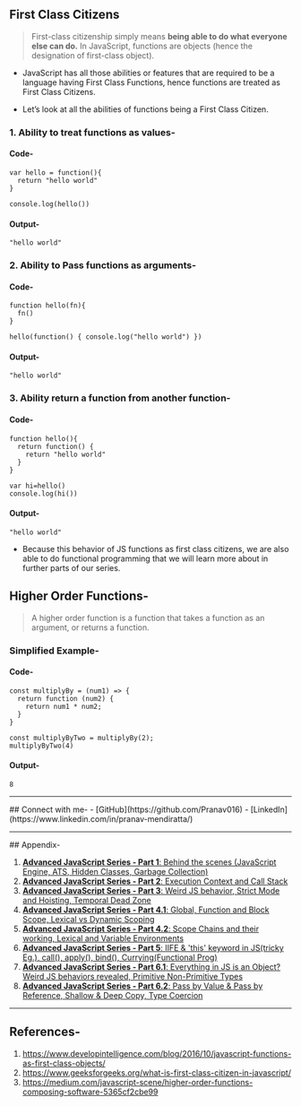 ## First Class Citizens

> First-class citizenship simply means **being able to do what everyone else can do.** In JavaScript, functions are objects (hence the designation of first-class object).

-   JavaScript has all those abilities or features that are required to be a language having First Class Functions, hence functions are treated as First Class Citizens.

-   Let’s look at all the abilities of functions being a First Class Citizen.

### 1. Ability to treat functions as values-

#### Code-

```
var hello = function(){
  return "hello world"
}

console.log(hello())
```

#### Output-

```
"hello world"
```

### 2. Ability to Pass functions as arguments-

#### Code-

```
function hello(fn){
  fn()
}

hello(function() { console.log("hello world") })
```

#### Output-

```
"hello world"
```

### 3. Ability return a function from another function-

#### Code-

```
function hello(){
  return function() {
    return "hello world"
  }
}

var hi=hello()
console.log(hi())
```

#### Output-

```
"hello world"
```

-   Because this behavior of JS functions as first class citizens, we are also able to do functional programming that we will learn more about in further parts of our series.

## Higher Order Functions-

> A higher order function is a function that takes a function as an argument, or returns a function.

### Simplified Example-

#### Code-

```
const multiplyBy = (num1) => {
  return function (num2) {
    return num1 * num2;
  }
}

const multiplyByTwo = multiplyBy(2);
multiplyByTwo(4)
```

#### Output-

```
8
```

<hr/>
## Connect with me-
- [GitHub](https://github.com/Pranav016)
- [LinkedIn](https://www.linkedin.com/in/pranav-mendiratta/)

<hr/>
## Appendix-

1. [**Advanced JavaScript Series - Part 1**: Behind the scenes (JavaScript Engine, ATS, Hidden Classes, Garbage Collection)](https://dev.to/pranav016/advanced-javascript-series-part-1-behind-the-scenes-javascript-engine-ats-hidden-classes-garbage-collection-3ajj)
1. [**Advanced JavaScript Series - Part 2**: Execution Context and Call Stack](https://dev.to/pranav016/advanced-javascript-series-part-1-execution-context-and-call-stack-l1o)
1. [**Advanced JavaScript Series - Part 3**: Weird JS behavior, Strict Mode and Hoisting, Temporal Dead Zone](https://dev.to/pranav016/advanced-javascript-series-part-3-weird-js-behavior-strict-mode-and-hoisting-26a3)
1. [**Advanced JavaScript Series - Part 4.1**: Global, Function and Block Scope, Lexical vs Dynamic Scoping](https://dev.to/pranav016/advanced-javascript-series-part-41-global-function-and-block-scope-lexical-vs-dynamic-scoping-20pg)
1. [**Advanced JavaScript Series - Part 4.2**: Scope Chains and their working, Lexical and Variable Environments](https://dev.to/pranav016/advanced-javascript-series-part-42-scope-chains-and-their-working-lexical-and-variable-environments-19d5)
1. [**Advanced JavaScript Series - Part 5**: IIFE & 'this' keyword in JS(tricky Eg.), call(), apply(), bind(), Currying(Functional Prog)](https://dev.to/pranav016/advanced-javascript-series-part-5-iife-this-keyword-in-jstricky-eg-call-apply-bind-curryingfunctional-prog-98c)
1. [**Advanced JavaScript Series - Part 6.1**: Everything in JS is an Object? Weird JS behaviors revealed, Primitive Non-Primitive Types](https://dev.to/pranav016/advanced-javascript-series-part-61-everything-in-js-is-an-object-primitive-non-primitive-types-1d8c)
1. [**Advanced JavaScript Series - Part 6.2**: Pass by Value & Pass by Reference, Shallow & Deep Copy, Type Coercion](https://dev.to/pranav016/advanced-javascript-series-part-62-pass-by-value-pass-by-reference-shallow-deep-copy-type-coercion-49f3)
 <hr/>

## References-

1. https://www.developintelligence.com/blog/2016/10/javascript-functions-as-first-class-objects/
1. https://www.geeksforgeeks.org/what-is-first-class-citizen-in-javascript/
1. https://medium.com/javascript-scene/higher-order-functions-composing-software-5365cf2cbe99
